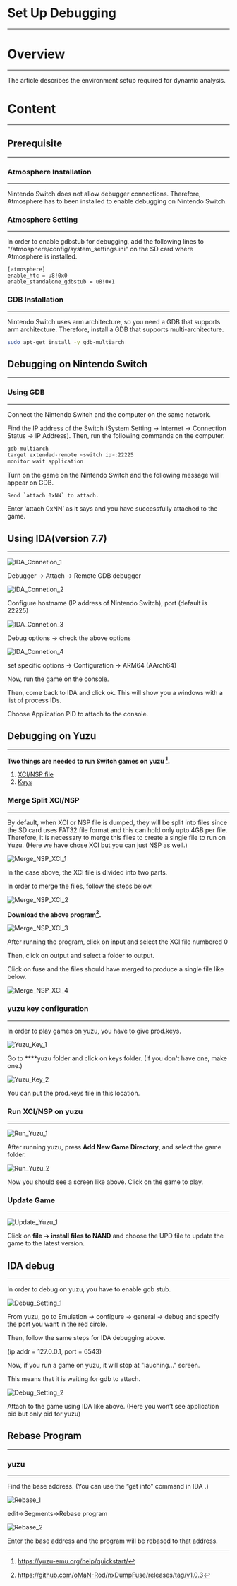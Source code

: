 # Set Up Debugging

---

# Overview

---

The article describes the environment setup required for dynamic analysis.

# Content

---

## Prerequisite

---

### Atmosphere Installation

---

Nintendo Switch does not allow debugger connections. Therefore, Atmosphere has to been installed to enable debugging on Nintendo Switch.

### Atmosphere Setting

---

In order to enable gdbstub for debugging, add the following lines to "/atmosphere/config/system_settings.ini" on the SD card where Atmosphere is installed.

```
[atmosphere]
enable_htc = u8!0x0
enable_standalone_gdbstub = u8!0x1
```

### GDB Installation

---

Nintendo Switch uses arm architecture, so you need a GDB that supports arm architecture. Therefore, install a GDB that supports multi-architecture.

```bash
sudo apt-get install -y gdb-multiarch
```

## Debugging on Nintendo Switch

---

### Using GDB

---

Connect the Nintendo Switch and the computer on the same network. 

Find the IP address of the Switch (System Setting -> Internet -> Connection Status -> IP Address). Then, run the following commands on the computer.

```bash
gdb-multiarch
target extended-remote <switch ip>:22225
monitor wait application
```

Turn on the game on the Nintendo Switch and the following message will appear on GDB.

```
Send `attach 0xNN` to attach.
```

Enter ‘attach 0xNN’ as it says and you have successfully attached to the game. 

## Using IDA(version 7.7)

---

![IDA_Connetion_1](img/IDA_Connetion_1.png)

Debugger -> Attach -> Remote GDB debugger

![IDA_Connetion_2](img/IDA_Connetion_2.png)

Configure hostname (IP address of Nintendo Switch), port (default is 22225)

![IDA_Connetion_3](img/IDA_Connetion_3.png)

Debug options -> check the above options

![IDA_Connetion_4](img/IDA_Connetion_4.png)

set specific options -> Configuration -> ARM64 (AArch64)

Now, run the game on the console.

Then, come back to IDA and click ok. This will show you a windows with a list of process IDs.

Choose Application PID to attach to the console.

## Debugging on Yuzu

---

**Two things are needed to run Switch games on yuzu [^1].**

1. [XCI/NSP file](#merge-split-xcinsp)
2. [Keys](#yuzu-key-파일-설정)

### Merge Split XCI/NSP

---

By default, when XCI or NSP file is dumped, they will be split into files since the SD card uses FAT32 file format and this can hold only upto 4GB per file. Therefore, it is necessary to merge this files to create a single file to run on Yuzu. (Here we have chose XCI but you can just NSP as well.)

![Merge_NSP_XCI_1](img/Merge_NSP_XCI_1.png)

In the case above, the XCI file is divided into two parts.

In order to merge the files, follow the steps below.

![Merge_NSP_XCI_2](img/Merge_NSP_XCI_2.png)

**Download the above program[^2].**

![Merge_NSP_XCI_3](img/Merge_NSP_XCI_3.png)

After running the program, click on input and select the XCI file numbered 0

Then, click on output and select a folder to output. 

Click on fuse and the files should have merged to produce a single file like below. 

![Merge_NSP_XCI_4](img/Merge_NSP_XCI_4.png)

### yuzu key configuration

---

In order to play games on yuzu, you have to give prod.keys.

![Yuzu_Key_1](img/Yuzu_Key_1.png)

Go to ****yuzu folder and click on keys folder. (If you don't have one, make one.)

![Yuzu_Key_2](img/Yuzu_Key_2.png)

You can put the prod.keys file in this location.

### Run XCI/NSP on yuzu

---

![Run_Yuzu_1](img/Run_Yuzu_1.png)

After running yuzu, press **Add New Game Directory**, and select the game folder.

![Run_Yuzu_2](img/Run_Yuzu_2.png)

Now you should see a screen like above. Click on the game to play.

### Update Game

---

![Update_Yuzu_1](img/Update_Yuzu_1.png)

Click on **file -> install files to NAND** and choose the UPD file to update the game to the latest version.

## IDA debug

---

In order to debug on yuzu, you have to enable gdb stub.

![Debug_Setting_1](img/Debug_Setting_1.png)

From yuzu, go to Emulation → configure → general → debug and specify the port you want in the red circle.

Then, follow the same steps for IDA debugging above.

(ip addr = 127.0.0.1, port = 6543)

Now, if you run a game on yuzu, it will stop at "lauching…" screen.

This means that it is waiting for gdb to attach.

![Debug_Setting_2](img/Debug_Setting_2.png)

Attach to the game using IDA like above. (Here you won’t see application pid but only pid for yuzu)

## Rebase Program

---

### yuzu

---

Find the base address. (You can use the “get info” command in IDA .)

![Rebase_1](img/Rebase_1.png)

edit→Segments→Rebase program

![Rebase_2](img/Rebase_2.png)

Enter the base address and the program will be rebased to that address. 

[^1]: https://yuzu-emu.org/help/quickstart/
[^2]: https://github.com/oMaN-Rod/nxDumpFuse/releases/tag/v1.0.3